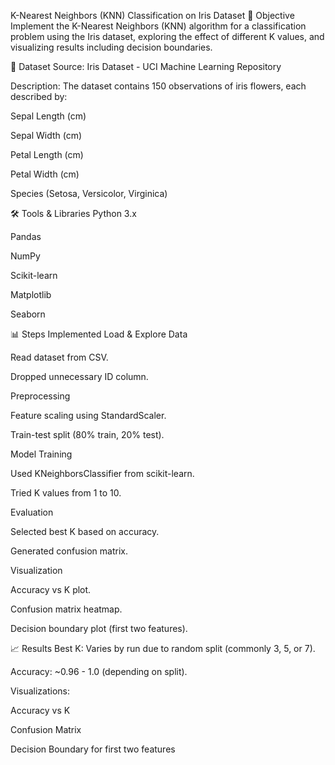 K-Nearest Neighbors (KNN) Classification on Iris Dataset
📌 Objective
Implement the K-Nearest Neighbors (KNN) algorithm for a classification problem using the Iris dataset, exploring the effect of different K values, and visualizing results including decision boundaries.

📂 Dataset
Source: Iris Dataset - UCI Machine Learning Repository

Description:
The dataset contains 150 observations of iris flowers, each described by:

Sepal Length (cm)

Sepal Width (cm)

Petal Length (cm)

Petal Width (cm)

Species (Setosa, Versicolor, Virginica)

🛠 Tools & Libraries
Python 3.x

Pandas

NumPy

Scikit-learn

Matplotlib

Seaborn

📊 Steps Implemented
Load & Explore Data

Read dataset from CSV.

Dropped unnecessary ID column.

Preprocessing

Feature scaling using StandardScaler.

Train-test split (80% train, 20% test).

Model Training

Used KNeighborsClassifier from scikit-learn.

Tried K values from 1 to 10.

Evaluation

Selected best K based on accuracy.

Generated confusion matrix.

Visualization

Accuracy vs K plot.

Confusion matrix heatmap.

Decision boundary plot (first two features).

📈 Results
Best K: Varies by run due to random split (commonly 3, 5, or 7).

Accuracy: ~0.96 - 1.0 (depending on split).

Visualizations:

Accuracy vs K

Confusion Matrix

Decision Boundary for first two features
